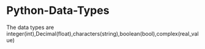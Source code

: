 # Python-Data-Types
The data types are integer(int),Decimal(float),characters(string),boolean(bool),complex(real_value)

